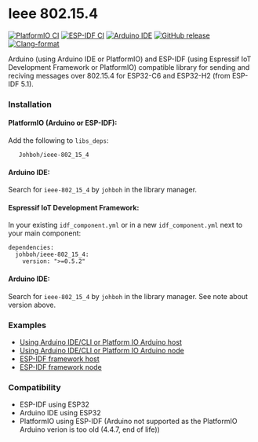 # Ieee 802.15.4
[![PlatformIO CI](https://github.com/Johboh/ieee-802_15_4/actions/workflows/platformio.yaml/badge.svg)](https://registry.platformio.org/libraries/johboh/ieee-802_15_4)
[![ESP-IDF CI](https://github.com/Johboh/ieee-802_15_4/actions/workflows/espidf.yaml/badge.svg)](https://components.espressif.com/components/johboh/ieee-802_15_4)
[![Arduino IDE](https://github.com/Johboh/ieee-802_15_4/actions/workflows/arduino_cli.yaml/badge.svg)](https://github.com/Johboh/ieee-802_15_4/actions/workflows/arduino_cli.yaml)
[![GitHub release](https://img.shields.io/github/release/Johboh/ieee-802_15_4.svg)](https://github.com/Johboh/ieee-802_15_4/releases)
[![Clang-format](https://github.com/Johboh/ieee-802_15_4/actions/workflows/clang-format.yaml/badge.svg)](https://github.com/Johboh/ieee-802_15_4)

Arduino (using Arduino IDE or PlatformIO) and ESP-IDF (using Espressif IoT Development Framework or PlatformIO) compatible library for sending and reciving messages over 802.15.4 for ESP32-C6 and ESP32-H2 (from ESP-IDF 5.1).

### Installation
#### PlatformIO (Arduino or ESP-IDF):
Add the following to `libs_deps`:
```
   Johboh/ieee-802_15_4
```
#### Arduino IDE:
Search for `ieee-802_15_4` by `johboh` in the library manager.
#### Espressif IoT Development Framework:
In your existing `idf_component.yml` or in a new `idf_component.yml` next to your main component:
```
dependencies:
  johboh/ieee-802_15_4:
    version: ">=0.5.2"
```

#### Arduino IDE:
Search for `ieee-802_15_4` by `johboh` in the library manager. See note about version above.

### Examples
- [Using Arduino IDE/CLI or Platform IO Arduino host](examples/arduino/host/host.ino)
- [Using Arduino IDE/CLI or Platform IO Arduino node](examples/arduino/node/node.ino)
- [ESP-IDF framework host](examples/espidf/host/main/main.cpp)
- [ESP-IDF framework node](examples/espidf/node/main/main.cpp)

### Compatibility
- ESP-IDF using ESP32
- Arduino IDE using ESP32
- PlatformIO using ESP-IDF (Arduino not supported as the PlatformIO Arduino verion is too old (4.4.7, end of life))
